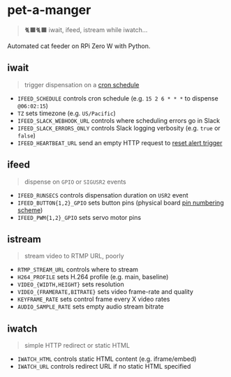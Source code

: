 # pet-a-manger
> 🐈‍⬛🐈‍⬛ iwait, ifeed, istream while iwatch...

Automated cat feeder on RPi Zero W with Python.

## iwait
> trigger dispensation on a [cron schedule](https://pkg.go.dev/github.com/robfig/cron)

* `IFEED_SCHEDULE` controls cron schedule (e.g. `15 2 6 * * *` to dispense `@06:02:15`)
* `TZ` sets timezone (e.g. `US/Pacific`)
* `IFEED_SLACK_WEBHOOK_URL` controls where scheduling errors go in Slack
* `IFEED_SLACK_ERRORS_ONLY` controls Slack logging verbosity (e.g. `true` or `false`)
* `IFEED_HEARTBEAT_URL` send an empty HTTP request to [reset alert trigger](https://healthchecks.io/)


## ifeed
> dispense on `GPIO` or `SIGUSR2` events

* `IFEED_RUNSECS` controls dispensation duration on `USR2` event
* `IFEED_BUTTON{1,2}_GPIO` sets button pins (physical board [pin numbering scheme](https://pinout.xyz/))
* `IFEED_PWM{1,2}_GPIO` sets servo motor pins


## istream
> stream video to RTMP URL, poorly

* `RTMP_STREAM_URL` controls where to stream
* `H264_PROFILE` sets H.264 profile (e.g. main, baseline)
* `VIDEO_{WIDTH,HEIGHT}` sets resolution
* `VIDEO_{FRAMERATE,BITRATE}` sets video frame-rate and quality
* `KEYFRAME_RATE` sets control frame every X video rates
* `AUDIO_SAMPLE_RATE` sets empty audio stream bitrate


## iwatch
> simple HTTP redirect or static HTML

* `IWATCH_HTML` controls static HTML content (e.g. iframe/embed)
* `IWATCH_URL` controls redirect URL if no static HTML specified
